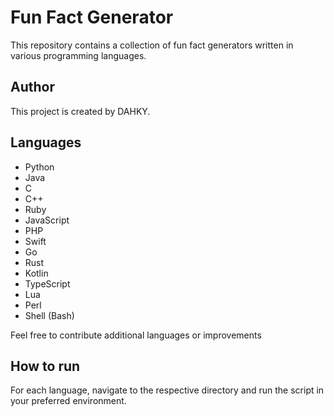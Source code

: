 # Fun Fact Generator

This repository contains a collection of fun fact generators written in various programming languages.

## Author
This project is created by DAHKY.

## Languages

- Python
- Java
- C
- C++
- Ruby
- JavaScript
- PHP
- Swift
- Go
- Rust
- Kotlin
- TypeScript
- Lua
- Perl
- Shell (Bash)

Feel free to contribute additional languages or improvements

## How to run

For each language, navigate to the respective directory and run the script in your preferred environment.
